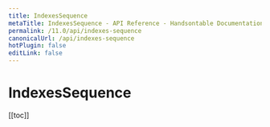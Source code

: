 ```yaml
---
title: IndexesSequence
metaTitle: IndexesSequence - API Reference - Handsontable Documentation
permalink: /11.0/api/indexes-sequence
canonicalUrl: /api/indexes-sequence
hotPlugin: false
editLink: false
---
```


# IndexesSequence

[[toc]]

